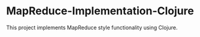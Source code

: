 # MapReduce-Implementation-Clojure
This project implements MapReduce style functionality using Clojure.

